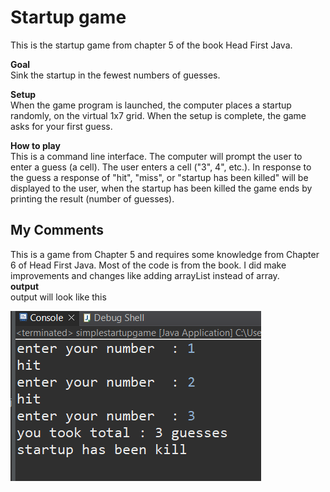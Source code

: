# Startup game 
This is the startup game from chapter 5 of the book Head First Java.


**Goal**  
Sink the startup in the fewest numbers of guesses.

**Setup**  
When the game program is launched, the computer places a startup randomly, on the virtual 1x7 grid. When the setup is complete, the game asks for your first guess. 

**How to play**  
This is a command line interface. The computer will prompt the user to enter a guess (a cell). The user enters a cell ("3", 4", etc.). In response to the guess a response of "hit", "miss", or "startup has been killed" will be displayed to the user, when the startup has been killed the game ends by printing the result (number of guesses).

My Comments
---
This is a game from Chapter 5 and requires some knowledge from Chapter 6 of Head First Java.  Most of the code is from the book.  I did make improvements and changes like adding arrayList instead of array.  
**output**  
output will look like this  

  
![output](output.png)
